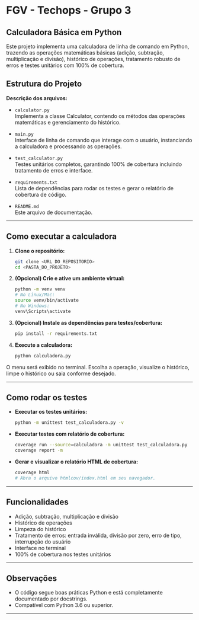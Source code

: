# FGV - Techops - Grupo 3
## Calculadora Básica em Python

Este projeto implementa uma calculadora de linha de comando em Python, trazendo as operações matemáticas básicas (adição, subtração, multiplicação e divisão), histórico de operações, tratamento robusto de erros e testes unitários com 100% de cobertura.

## Estrutura do Projeto

**Descrição dos arquivos:**

- `calculator.py`  
  Implementa a classe Calculator, contendo os métodos das operações matemáticas e gerenciamento do histórico.

- `main.py`  
  Interface de linha de comando que interage com o usuário, instanciando a calculadora e processando as operações.

- `test_calculator.py`  
  Testes unitários completos, garantindo 100% de cobertura incluindo tratamento de erros e interface.

- `requirements.txt`  
  Lista de dependências para rodar os testes e gerar o relatório de cobertura de código.

- `README.md`  
  Este arquivo de documentação.

---

## Como executar a calculadora

1. **Clone o repositório:**

    ```bash
    git clone <URL_DO_REPOSITORIO>
    cd <PASTA_DO_PROJETO>
    ```

2. **(Opcional) Crie e ative um ambiente virtual:**

    ```bash
    python -m venv venv
    # No Linux/Mac:
    source venv/bin/activate
    # No Windows:
    venv\Scripts\activate
    ```

3. **(Opcional) Instale as dependências para testes/cobertura:**

    ```bash
    pip install -r requirements.txt
    ```

4. **Execute a calculadora:**

    ```bash
    python calculadora.py
    ```

O menu será exibido no terminal. Escolha a operação, visualize o histórico, limpe o histórico ou saia conforme desejado.

---

## Como rodar os testes

- **Executar os testes unitários:**

    ```bash
    python -m unittest test_calculadora.py -v
    ```

- **Executar testes com relatório de cobertura:**

    ```bash
    coverage run --source=calculadora -m unittest test_calculadora.py
    coverage report -m
    ```

- **Gerar e visualizar o relatório HTML de cobertura:**

    ```bash
    coverage html
    # Abra o arquivo htmlcov/index.html em seu navegador.
    ```

---

## Funcionalidades

- Adição, subtração, multiplicação e divisão
- Histórico de operações
- Limpeza do histórico
- Tratamento de erros: entrada inválida, divisão por zero, erro de tipo, interrupção do usuário
- Interface no terminal
- 100% de cobertura nos testes unitários

---

## Observações

- O código segue boas práticas Python e está completamente documentado por docstrings.
- Compatível com Python 3.6 ou superior.

---